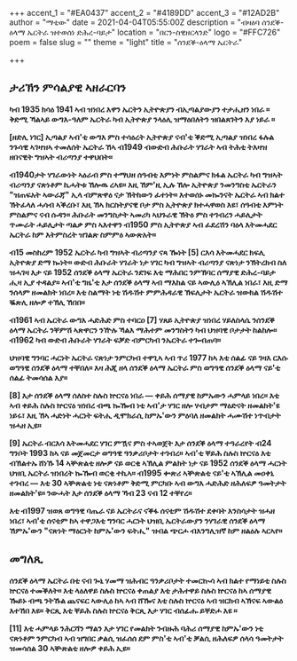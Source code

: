 +++
accent_1 = "#EA0437"
accent_2 = "#4189DD"
accent_3 = "#12AD2B"
author = "ማቲው"
date = 2021-04-04T05:55:00Z
description = "ብዛዕባ ሰንደቕ-ዕላማ ኤርትራ ዝተወሰነ ድሕረ-ባይታ"
location = "በርን-ስዊዘርላንድ"
logo = "#FFC726"
poem = false
slug = ""
theme = "light"
title = "ሰንደቕ-ዕላማ ኤርትራ"

+++
## **ታሪኽን ምሳልያዊ ኣዘራርባን**

**ካብ 1935 ክሳዕ 1941 ኣብ ዝነበረ እዋን ኤርትን ኢትዮጵያን ብኢጣልያውያን ተታሒዘን ነበራ ። ቅድሚ ኻልኣይ ውግእ-ዓለም ኤርትራ ካብ ኢትዮጵያ ንላዕሊ ዝማዕበለትን ዝበልጸገትን እያ ነይራ ።**

**\[ዘድሊ ነገር\] ኢጣልያ ኣብ'ቲ ውግእ ምስ ተሳዕረት ኢትዮጵያ ናብ'ቲ ቕድሚ ኢጣልያ ዝነበረ ፋሉል ንጉሳዊ ኣገዛዝኣ ተመለሰት ኤርትራ ኸኣ ብ1949 ብውድብ ሕቡራት ሃገራት ኣብ ትሕቲ ትእዛዝ ዘበናዊት ግዝኣት ብሪጣንያ ተዋህበት።**

**ብ1940ታት ሃገራውነት ኣዕራብ ምስ ተማህዘ ሰዓብቲ እምነት ምስልምና ክፋል ኤርትራ ካብ ግዝኣት ብሪጣንያ ናጽነቶም ኪሓትቱ ኸሎዉ ረኣዩ። እዚ ኸም'ዚ ኢሉ ኸሎ ኢትዮጵያ ንመንግስቲ ኤርትራን "ዝጠፍአት ኣውራጃ" ኢላ ብምጽዋዕ ናታ ኽትከውን ፈተነት። እተወሰኑ መኰንናት ኤርትራ ኣብ ክልተ ኽትፈላለ ሓሳብ ኣቕረቡ፣ እዚ ኸኣ ክርስትያናዊ ቦታ ምስ ኢትዮጵያ ክተሓዋወስ እዩ፣ ሰዓብቲ እምነት ምስልምና ናብ ሱዳን። ሕቡራት መንግስታት ኣመሪካ ኣህጉራዊ ኽትዕ ምስ ተገብረን ሓይሊታት ጥሙራት ሓይሊታት ጣልቃ ምስ ኣእተዋን ብ1950 ምስ ኢትዮጵያ ኣብ ፈደረሽን ባዕላ እትመሓደር ኤርትራ ከም እትምስረት ዝገልጽ ስምምዕ ኣውጽአት።**

**ብ15 መስከረም 1952 ኤርትራ ካብ ግዝኣት ብሪጣንያ ናጻ ዀነት \[5\] ርእሳ እትመሓደር ክፍሊ ኢትዮጵያ ድማ ኰነት። ውድብ ሕቡራት ሃገራት ነታ ሃገር ካብ ግዝኣት ብሪጣንያ ናጽነታ ንኽትረክብ ስለ ዝሓገዛ እታ ናይ 1952 ሰንደቕ ዕላማ ኤርትራ ንደገፍ እቲ ማሕበር ንምኽባር ሰማያዊ ድሕረ-ባይታ ሒዛ ኢያ ተዳልያ። ኣብ'ቲ ግዜ'ቲ እታ ሰንደቕ ዕላማ ኣብ ማእከል ናይ ኣውሊዕ ኣኽሊል ነበራ፣ እዚ ድማ ንሰላም ዘመልክት ነበረ። እቲ ስልማት ነቲ ሽዱሽተ ምምሕዳራዊ ኽፍሊታት ኤርትራ ዝውክል ሽዱሽተ ቘጽሊ ዘሎዎ ተኽሊ ኸበበ።**

**ብ1961 ኣብ ኤርትራ ውግእ ሓድሕድ ምስ ተባርዐ \[7\] ሃጸይ ኢትዮጵያ ዝነበረ ሃይለስላሴ ንሰንደቕ ዕላማ ኤርትራ ንቐምሽ ኣጽዋርን ንዅሉ ኻልእ ማሕተም መንግስትን ካብ ህዝባዊ ቦታታት ከልከሎ። ብ1962 ካብ ውድብ ሕቡራት ሃገራት ፍቓድ ብምርካብ ንኤርትራ ተጐብጠባ።**

**ህዝባዊ ግንባር ሓርነት ኤርትራ ናጽነታ ንምርካብ ተዋጊኣ ኣብ ጥሪ 1977 ከኣ እቲ ሰልፊ ናይ ገዛእ ርእሱ ወግዓዊ ሰንደቕ ዕላማ ተቐበለ። እዛ ሕጂ ዘላ ሰንደቕ ዕላማ ኤርትራ ምስ ወግዓዊ ሰንደቕ ዕላማ ናይ'ቲ ሰልፊ ትመሳሰል እያ።**

**\[8\] እታ ሰንደቕ ዕላማ ሰለስተ ስሉስ ኵርናዕ ነበራ — ቀይሕ ሰማያዊ ከምኡውን ሓምላይ ነበረ። እቲ ኣብ ቀይሕ ስሉስ ኵርናዕ ዝነበረ ብጫ ኰዀብ ነቲ ኣብ'ታ ሃገር ዘሎ ሃብታም ማዕድናት ዘመልክት'ዩ ነይሩ፣ እዚ ኸኣ ሓድነት ሓርነት ፍትሒ ዲሞክራሲ ከምኡ'ውን ምዕባለ ዘመልክት ሓሙሽተ ነጥብታት ዝሓዘ ኢዩ።**

**\[9\] ኤርትራ ብርእሳ እትመሓደር ሃገር ምዃና ምስ ተኣወጀት እታ ሰንደቕ ዕላማ ተዓራረየት ብ24 ግንቦት 1993 ከኣ ናይ መጀመርታ ወግዓዊ ዓንቃሪቦታት ተገብረ። ኣብ'ቲ ቐይሕ ስሉስ ኵርናዕ እቲ ብኽልተኡ ሸነኹ 14 ኣቝጽልቲ ዘሎዎ ናይ ወርቂ ኣኽሊል ምልክት ነታ ናይ 1952 ሰንደቕ ዕላማ ሓርነት ህዝቢ ኤርትራ ዝነበረት ኰዀብ ወርቂ ተኪኣ። ብ1995 ቍጽሪ ኣቝጽልቲ ናይ'ቲ ኣኽሊል መዐቀኒ ተገብረ — እቲ 30 ኣቝጽልቲ ነቲ ናጽነቶም ቅድሚ ምርካቡ ኣብ ውግእ ሓድሕድ ዘሕለፍዎ ዓመትታት ዘመልክት'ዩ። ንውሓት እታ ሰንደቕ ዕላማ ኻብ 23 ናብ 12 ተቐየረ።**

**እቲ ብ1997 ዝወጸ ወግዓዊ ባጤራ ናይ ኤርትራና ናቕፋ ሰናቲም ሽዱሽተ ደቀባት እንስሳታት ዝሓዘ ነበረ፣ ኣብ'ቲ ሰናቲም ከኣ ተዋጋእቲ ግንባር ሓርነት ህዝቢ ኤርትራውያን ንሃገራዊ ሰንደቕ ዕላማ ኸምኡ'ውን "ናጽነት ማዕርነት ከምኡ'ውን ፍትሒ" ዝብል ጭርሖ ብእንግሊዝኛ ከም ዘልዕሉ ኣርኣየ።**

## **መግለጺ**

**ሰንደቕ ዕላማ ኤርትራ በቲ ናብ ጐኒ ሃመማ ዝሕብር ዓንቃሪቦታት ተመርኲሳ ኣብ ክልተ የማነይቲ ስሉስ ኵርናዕ ተመቕለት። እቲ ላዕለዋይ ስሉስ ኵርናዕ ቀጠልያ እቲ ታሕተዋይ ስሉስ ኵርናዕ ከኣ ሰማያዊ ዀይኑ ብጫ ንትኹል ጨናፍር ኣውሊዕ ከኣ ኣብ ሸዀና እቲ ስሉስ ኵርናዕ ኣብ ዝርከብ ኣኽናፍ ኣውልዕ እተኸበ እዩ። ቅርጺ እቲ ቐይሕ ስሉስ ኵርናዕ ቅርጺ እታ ሃገር ብሰፊሑ ይቐድሖ እዩ ።**

**\[11\] እቲ ሓምላይ ንሕርሻን ማልን እታ ሃገር የመልክት ንብዙሕ ባሕሪ ሰማያዊ ከምኡ'ውን ነቲ ናጽነቶም ንምርካብ ኣብ ዝግበር ቃልሲ ዝፈሰሰ ደም ምስ'ቲ ኣብ'ቲ ቓልሲ ዘሕለፍዎ ሰላሳ ዓመትታት ዝመሳሰል 30 ኣቝጽልቲ ዘሎዎ ቀይሕ ኢዩ።**